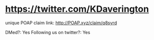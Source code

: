 # https://twitter.com/KDaverington

unique POAP claim link: 
http://POAP.xyz/claim/q8syrd

DMed?: Yes
Following us on twitter?: Yes